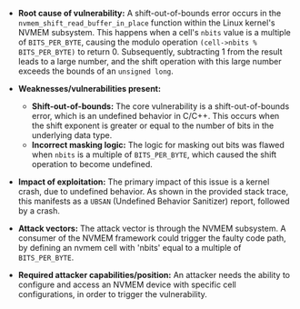 - **Root cause of vulnerability:** A shift-out-of-bounds error occurs in the `nvmem_shift_read_buffer_in_place` function within the Linux kernel's NVMEM subsystem. This happens when a cell's `nbits` value is a multiple of `BITS_PER_BYTE`, causing the modulo operation `(cell->nbits % BITS_PER_BYTE)` to return 0. Subsequently, subtracting 1 from the result leads to a large number, and the shift operation with this large number exceeds the bounds of an `unsigned long`.

- **Weaknesses/vulnerabilities present:**
  - **Shift-out-of-bounds:** The core vulnerability is a shift-out-of-bounds error, which is an undefined behavior in C/C++. This occurs when the shift exponent is greater or equal to the number of bits in the underlying data type.
  - **Incorrect masking logic:** The logic for masking out bits was flawed when `nbits` is a multiple of `BITS_PER_BYTE`, which caused the shift operation to become undefined.

- **Impact of exploitation:** The primary impact of this issue is a kernel crash, due to undefined behavior. As shown in the provided stack trace, this manifests as a `UBSAN` (Undefined Behavior Sanitizer) report, followed by a crash.

- **Attack vectors:** The attack vector is through the NVMEM subsystem. A consumer of the NVMEM framework could trigger the faulty code path, by defining an nvmem cell with 'nbits' equal to a multiple of `BITS_PER_BYTE`.

- **Required attacker capabilities/position:** An attacker needs the ability to configure and access an NVMEM device with specific cell configurations, in order to trigger the vulnerability.